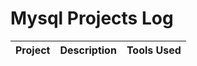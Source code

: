 # Mysql Projects Log

| Project | Description | Tools Used |
|---------|-------------|-------------|
